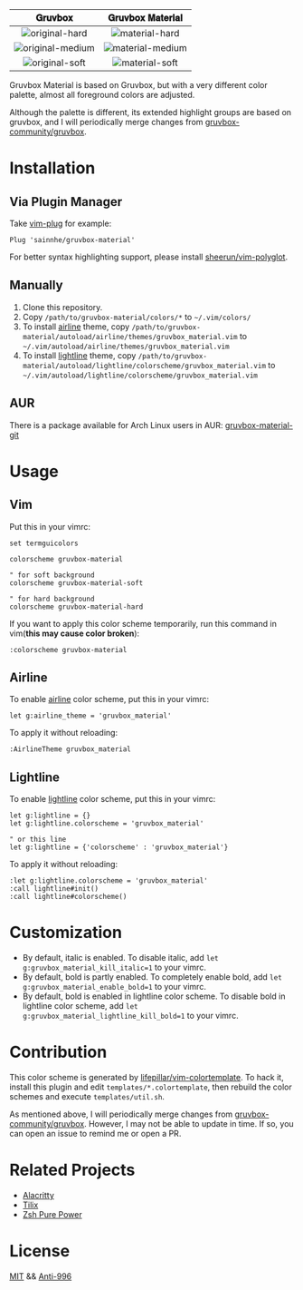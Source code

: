 |                                                         𝐆𝐫𝐮𝐯𝐛𝐨𝐱                                                          |                                                     𝐆𝐫𝐮𝐯𝐛𝐨𝐱 𝐌𝐚𝐭𝐞𝐫𝐢𝐚𝐥                                                     |
| :----------------------------------------------------------------------------------------------------------------------: | :----------------------------------------------------------------------------------------------------------------------: |
|  ![original-hard](https://user-images.githubusercontent.com/37491630/61801994-4072df00-ae1f-11e9-8a3a-cc806393f460.png)  |  ![material-hard](https://user-images.githubusercontent.com/37491630/61801988-3e108500-ae1f-11e9-8050-cd02f389000f.png)  |
| ![original-medium](https://user-images.githubusercontent.com/37491630/61802005-45379300-ae1f-11e9-91bb-012e058eb906.png) | ![material-medium](https://user-images.githubusercontent.com/37491630/61801999-42d53900-ae1f-11e9-922f-5a0cc0387021.png) |
|  ![original-soft](https://user-images.githubusercontent.com/37491630/61801978-3bae2b00-ae1f-11e9-9b7b-33105484be47.png)  |  ![material-soft](https://user-images.githubusercontent.com/37491630/61801974-39e46780-ae1f-11e9-9d38-208ab2188938.png)  |

Gruvbox Material is based on Gruvbox, but with a very different color palette, almost all foreground colors are adjusted.

Although the palette is different, its extended highlight groups are based on gruvbox, and I will periodically merge changes from [gruvbox-community/gruvbox](https://github.com/gruvbox-community/gruvbox).

# Installation

## Via Plugin Manager

Take [vim-plug](https://github.com/junegunn/vim-plug) for example:

```vim
Plug 'sainnhe/gruvbox-material'
```

For better syntax highlighting support, please install [sheerun/vim-polyglot](https://github.com/sheerun/vim-polyglot).

## Manually

1. Clone this repository.
2. Copy `/path/to/gruvbox-material/colors/*` to `~/.vim/colors/`
3. To install [airline](https://github.com/vim-airline/vim-airline) theme, copy `/path/to/gruvbox-material/autoload/airline/themes/gruvbox_material.vim` to `~/.vim/autoload/airline/themes/gruvbox_material.vim`
4. To install [lightline](https://github.com/itchyny/lightline.vim) theme, copy `/path/to/gruvbox-material/autoload/lightline/colorscheme/gruvbox_material.vim` to `~/.vim/autoload/lightline/colorscheme/gruvbox_material.vim`

## AUR

There is a package available for Arch Linux users in AUR: [gruvbox-material-git](https://aur.archlinux.org/packages/gruvbox-material-git/)

# Usage

## Vim

Put this in your vimrc:

```vim
set termguicolors

colorscheme gruvbox-material

" for soft background
colorscheme gruvbox-material-soft

" for hard background
colorscheme gruvbox-material-hard
```

If you want to apply this color scheme temporarily, run this command in vim(**this may cause color broken**):

```vim
:colorscheme gruvbox-material
```

## Airline

To enable [airline](https://github.com/vim-airline/vim-airline) color scheme, put this in your vimrc:

```vim
let g:airline_theme = 'gruvbox_material'
```

To apply it without reloading:

```vim
:AirlineTheme gruvbox_material
```

## Lightline

To enable [lightline](https://github.com/itchyny/lightline.vim) color scheme, put this in your vimrc:

```vim
let g:lightline = {}
let g:lightline.colorscheme = 'gruvbox_material'

" or this line
let g:lightline = {'colorscheme' : 'gruvbox_material'}
```

To apply it without reloading:

```vim
:let g:lightline.colorscheme = 'gruvbox_material'
:call lightline#init()
:call lightline#colorscheme()
```

# Customization

-   By default, italic is enabled. To disable italic, add `let g:gruvbox_material_kill_italic=1` to your vimrc.
-   By default, bold is partly enabled. To completely enable bold, add `let g:gruvbox_material_enable_bold=1` to your vimrc.
-   By default, bold is enabled in lightline color scheme. To disable bold in lightline color scheme, add `let g:gruvbox_material_lightline_kill_bold=1` to your vimrc.

# Contribution

This color scheme is generated by [lifepillar/vim-colortemplate](https://github.com/lifepillar/vim-colortemplate). To hack it, install this plugin and edit `templates/*.colortemplate`, then rebuild the color schemes and execute `templates/util.sh`.

As mentioned above, I will periodically merge changes from [gruvbox-community/gruvbox](https://github.com/gruvbox-community/gruvbox). However, I may not be able to update in time. If so, you can open an issue to remind me or open a PR.

# Related Projects

-   [Alacritty](https://gist.github.com/kamek-pf/2eae4f570061a97788a8a9ca4c893797)
-   [Tilix](https://gist.github.com/sainnhe/5c44ffcd2465198ced6d80ac57b38b34)
-   [Zsh Pure Power](https://github.com/sainnhe/dotfiles/blob/735f561e814e7901508d6bed569646d0c0fe3ab0/.zsh-theme)

# License

[MIT](./LICENSE) && [Anti-996](./Anti-996-LICENSE)
